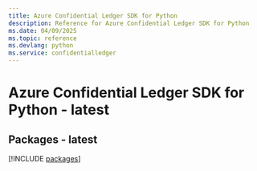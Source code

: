 ```yaml
---
title: Azure Confidential Ledger SDK for Python
description: Reference for Azure Confidential Ledger SDK for Python
ms.date: 04/09/2025
ms.topic: reference
ms.devlang: python
ms.service: confidentialledger
---
```

# Azure Confidential Ledger SDK for Python - latest
## Packages - latest
[!INCLUDE [packages](confidential-ledger-index.md)]